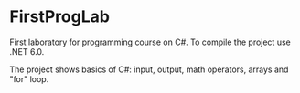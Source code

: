 # FirstProgLab
First laboratory for programming course on C#. To compile the project use .NET 6.0.

The project shows basics of C#: input, output, math operators, arrays and "for" loop.
